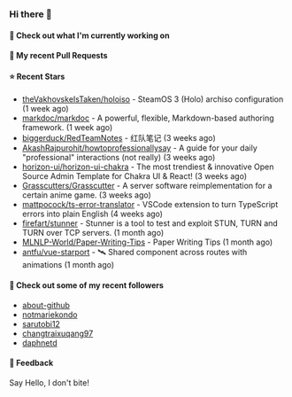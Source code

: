 ### Hi there 👋

#### 👷 Check out what I'm currently working on

#### 🔨 My recent Pull Requests


#### ⭐ Recent Stars

- [theVakhovskeIsTaken/holoiso](https://github.com/theVakhovskeIsTaken/holoiso) - SteamOS 3 (Holo) archiso configuration (1 week ago)
- [markdoc/markdoc](https://github.com/markdoc/markdoc) - A powerful, flexible, Markdown-based authoring framework. (1 week ago)
- [biggerduck/RedTeamNotes](https://github.com/biggerduck/RedTeamNotes) - 红队笔记 (3 weeks ago)
- [AkashRajpurohit/howtoprofessionallysay](https://github.com/AkashRajpurohit/howtoprofessionallysay) - A guide for your daily &#34;professional&#34; interactions (not really) (3 weeks ago)
- [horizon-ui/horizon-ui-chakra](https://github.com/horizon-ui/horizon-ui-chakra) - The most trendiest &amp; innovative Open Source Admin Template for Chakra UI &amp; React! (3 weeks ago)
- [Grasscutters/Grasscutter](https://github.com/Grasscutters/Grasscutter) - A server software reimplementation for a certain anime game. (3 weeks ago)
- [mattpocock/ts-error-translator](https://github.com/mattpocock/ts-error-translator) - VSCode extension to turn TypeScript errors into plain English (4 weeks ago)
- [firefart/stunner](https://github.com/firefart/stunner) - Stunner is a tool to test and exploit STUN, TURN and TURN over TCP servers. (1 month ago)
- [MLNLP-World/Paper-Writing-Tips](https://github.com/MLNLP-World/Paper-Writing-Tips) - Paper Writing Tips (1 month ago)
- [antfu/vue-starport](https://github.com/antfu/vue-starport) - 🛰 Shared component across routes with animations (1 month ago)

#### 👯 Check out some of my recent followers

- [about-github](https://github.com/about-github)
- [notmariekondo](https://github.com/notmariekondo)
- [sarutobi12](https://github.com/sarutobi12)
- [changtraixuqang97](https://github.com/changtraixuqang97)
- [daphnetd](https://github.com/daphnetd)

#### 💬 Feedback

Say Hello, I don't bite!